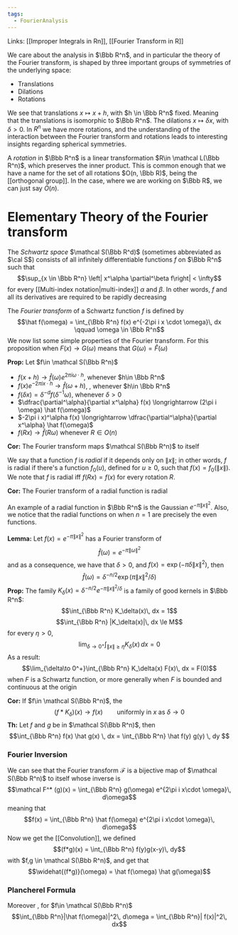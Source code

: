 ```yaml
---
tags:
  - FourierAnalysis
---
```

Links: [[Improper Integrals in Rn]], [[Fourier Transform in R]]

We care about the analysis in $\Bbb R^n$, and in particular the theory of the Fourier transform, is shaped by three important groups of symmetries of the underlying space:
- Translations
- Dilations
- Rotations

We see that translations $x \mapsto x + h$, with $h \in \Bbb R^n$ fixed. Meaning that the translations is isomorphic to $\Bbb R^n$. The dilations $x \mapsto \delta x$, with $\delta>0$. In $R^n$ we have more rotations, and the understanding of the interaction between the Fourier transform and rotations leads to interesting insights regarding spherical symmetries.

A *rotation* in $\Bbb R^n$ is a linear transformation $R\in \mathcal L(\Bbb R^n)$, which preserves the inner product. This is common enough that we have a name for the set of all rotations $O(n, \Bbb R)$, being the [[orthogonal group]]. In the case, where we are working on $\Bbb R$, we can just say $O(n)$.

# Elementary Theory of the Fourier transform

The *Schwartz space* $\mathcal S(\Bbb R^d)$ (sometimes abbreviated as $\cal S$) consists of all infinitely differentiable functions $f$ on $\Bbb R^n$ such that $$\sup_{x \in \Bbb R^n} \left| x^\alpha \partial^\beta f\right| < \infty$$
for every [[Multi-index notation|multi-index]] $\alpha$ and $\beta$. In other words, $f$ and all its derivatives are required to be rapidly decreasing

The *Fourier transform* of a Schwartz function $f$ is defined by $$\hat f(\omega) = \int_{\Bbb R^n} f(x) e^{-2\pi i x \cdot \omega}\, dx \qquad \omega \in \Bbb R^n$$
We now list some simple properties of the Fourier transform. For this proposition when $F(x) \longrightarrow G(\omega)$ means that $G(\omega) = \hat F(\omega)$

**Prop:** Let $f\in \mathcal S(\Bbb R^n)$
- $f(x+h) \longrightarrow \hat f(\omega) e^{2\pi i \omega\cdot h}$, whenever $h\in \Bbb R^n$
- $f(x) e^{-2\pi i x\cdot h}\longrightarrow \hat f(\omega +h)$, , whenever $h\in \Bbb R^n$
- $f(\delta x) = \delta^{-d}f(\delta^{-1}\omega)$, whenever $\delta >0$
- $\dfrac{\partial^\alpha}{\partial x^\alpha} f(x) \longrightarrow (2\pi i \omega) \hat f(\omega)$
- $-2\pi i x)^\alpha f(x) \longrightarrow \dfrac{\partial^\alpha}{\partial x^\alpha} \hat f(\omega)$
- $f(Rx) \longrightarrow \hat f(R\omega)$ whenever $R \in O(n)$

**Cor:** The Fourier transform maps $\mathcal S(\Bbb R^n)$ to itself

We say that a function $f$ is *radial* if it depends only on $\|x\|$; in other words, $f$ is radial if there's a function $f_0(u)$, defined for $u\ge 0$, such that $f(x) = f_0(\|x\|)$. We note that $f$ is radial iff $f(Rx) = f(x)$ for every rotation $R$. 

**Cor:** The Fourier transform of a radial function is radial

An example of a radial function in $\Bbb R^n$ is the Gaussian $e^{-\pi \|x\|^2}$. Also, we notice that the radial functions on when $n = 1$ are precisely the even functions.

**Lemma:** Let $f(x) = e^{-\pi \|x\|^2}$ has a Fourier transform of $$\hat f(\omega) = e^{-\pi \|\omega\|^2}$$and as a consequence, we have that $\delta> 0$, and $f(x) =\exp(-\pi \delta\|x\|^2)$, then $$\hat f(\omega) = \delta^{-n/2} \exp(\pi\|x\|^2/\delta)$$
**Prop:** The family $K_\delta(x) = \delta^{-n/2} e^{-\pi \|x\|^2/\delta}$ is a family of good kernels in $\Bbb R^n$:
$$\int_{\Bbb R^n} K_\delta(x)\, dx = 1$$
$$\int_{\Bbb R^n} |K_\delta(x)|\, dx \le M$$
for every $\eta >0$, $$\lim_{\delta\to 0^+}\int_{\|x\|\ge \eta}K_\delta(x) \, dx = 0$$
As a result: $$\lim_{\delta\to 0^+}\int_{\Bbb R^n} K_\delta(x) F(x)\, dx = F(0)$$when $F$ is a Schwartz function, or more generally when $F$ is bounded and continuous at the origin

**Cor:** If $f\in \mathcal S(\Bbb R^n)$, the  $$(f*K_\delta)(x) \to f(x) \qquad \text{uniformly in }x \text{ as } \delta \to 0$$
**Th:** Let $f$ and $g$ be in $\mathcal S(\Bbb R^n)$, then $$\int_{\Bbb R^n} f(x) \hat g(x) \, dx = \int_{\Bbb R^n}  \hat f(y)  g(y) \, dy $$

### Fourier Inversion
We can see that the Fourier transform $\mathcal F$ is a bijective map of $\mathcal S(\Bbb R^n)$ to itself whose inverse is $$\mathcal F^* (g)(x) = \int_{\Bbb R^n} g(\omega) e^{2\pi i x\cdot \omega}\, d\omega$$
meaning that $$f(x) = \int_{\Bbb R^n} \hat f(\omega) e^{2\pi i x\cdot \omega}\, d\omega$$
Now we get the [[Convolution]], we defined $$(f*g)(x) = \int_{\Bbb R^n} f(y)g(x-y)\, dy$$with $f,g \in \mathcal S(\Bbb R^n)$, and get that $$\widehat{(f*g)}(\omega) = \hat f(\omega) \hat g(\omega)$$
### Plancherel Formula
Moreover , for $f\in \mathcal S(\Bbb R^n)$ $$\int_{\Bbb R^n}|\hat f(\omega)|^2\, d\omega = \int_{\Bbb R^n}| f(x)|^2\, dx$$
